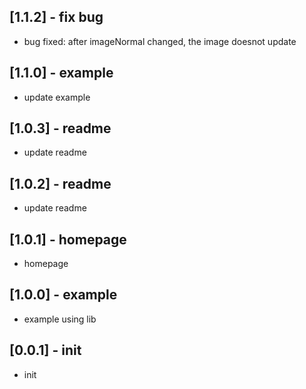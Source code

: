 ## [1.1.2] - fix bug
* bug fixed: after imageNormal changed, the image doesnot update
## [1.1.0] - example
* update example
## [1.0.3] - readme
* update readme
## [1.0.2] - readme
* update readme
## [1.0.1] - homepage
* homepage
## [1.0.0] - example
* example using lib

## [0.0.1] - init
* init
